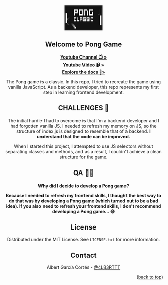<div align="center">
  <a href="https://github.com/4lB3RT/Pong">
    <img src="images/logo.png" alt="Logo" width="120" height="80">
  </a>

  <h2 align="center">Welcome to Pong Game</h3>

  <div>
    <a href="https://github.com/othneildrew/Best-README-Template">
      <strong>Youtube Channel 📺 »</strong>
    </a>
  </div>
  <div>
    <a href="https://github.com/othneildrew/Best-README-Template">
      <strong>Youtube Video 📹 »</strong>
    </a>
  </div>
  <div>
    <a href="https://github.com/othneildrew/Best-README-Template">
      <strong>Explore the docs 📂»</strong>
    </a>
  </div>

  <div style="margin-top:10px">
    <p>
      The Pong game is a classic. In this repo, I tried to recreate the game using vanilla JavaScript. As a backend developer, this repo represents my first step in learning frontend development.
      </p>

  </div>

  <div>
    <h2>CHALLENGES 🤯</h2>
    <p>
      The initial hurdle I had to overcome is that I'm a backend developer and I had forgotten vanilla JS. I needed to refresh my memory on JS, so the structure of index.js is designed to resemble that of a backend. <b>I understand that the code can be improved.</b>
    </p>
    <p>
      When I started this project, I attempted to use JS selectors without separating classes and methods, and as a result, I couldn't achieve a clean structure for the game.
    </p>
  </div>

  <div>
    <h2>QA 🤷‍♂️</h2>
    <h4>
      <b>Why did I decide to develop a Pong game?</b>
      <p>
       Because I needed to refresh my frontend skills, I thought the best way to do that was by developing a Pong game (which turned out to be a bad idea). If you also need to refresh your frontend skills, I don't recommend developing a Pong game... 😅
      </p>
    </h4>
  </div>

## License

Distributed under the MIT License. See `LICENSE.txt` for more information.

## Contact

Albert García Cortés - [@4LB3RTTT](https://twitter.com/4LB3RTTT)

<p align="right">(<a href="#readme-top">back to top</a>)</p>

</div>
